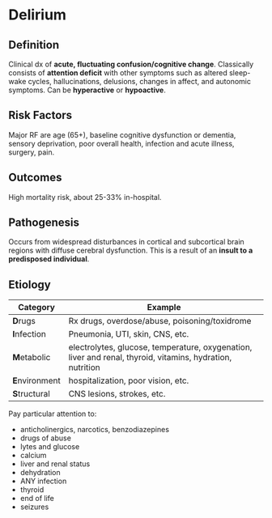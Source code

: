 # Delirium
## Definition

Clinical dx of **acute, fluctuating confusion/cognitive change**.
Classically consists of **attention deficit** with other symptoms such as altered sleep-wake cycles, hallucinations, delusions, changes in affect, and autonomic symptoms.
Can be **hyperactive** or **hypoactive**.

## Risk Factors
Major RF are age (65+), baseline cognitive dysfunction or dementia, sensory deprivation, poor overall health, infection and acute illness, surgery, pain.

## Outcomes
High mortality risk, about 25-33% in-hospital.

## Pathogenesis
Occurs from widespread disturbances in cortical and subcortical brain regions with diffuse cerebral dysfunction. This is a result of an **insult to a predisposed individual**.

## Etiology
| Category        | Example                                                                                 |
| --------------- | --------------------------------------------------------------------------------------- |
| **D**rugs       | Rx drugs, overdose/abuse, poisoning/toxidrome                                           |
| **I**nfection   | Pneumonia, UTI, skin, CNS, etc.                                                         |
| **M**etabolic   | electrolytes, glucose, temperature, oxygenation, liver and renal, thyroid, vitamins, hydration, nutrition |
| **E**nvironment | hospitalization, poor vision, etc.                                                      |
| **S**tructural  | CNS lesions, strokes, etc.                                                                                        |

Pay particular attention to:

- anticholinergics, narcotics, benzodiazepines
- drugs of abuse
- lytes and glucose
- calcium
- liver and renal status
- dehydration
- ANY infection
- thyroid
- end of life
- seizures
